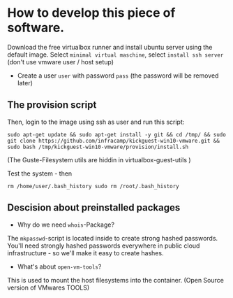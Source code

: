 # How to develop this piece of software.

Download the free virtualbox runner and install
ubuntu server using the default image. Select `minimal virtual maschine`,
select `install ssh server`
(don't use vmware user / host setup)

- Create a user `user` with password `pass` (the password will be removed later)

## The provision script

Then, login to the image using ssh as user and  run this script:

````
sudo apt-get update && sudo apt-get install -y git && cd /tmp/ && sudo git clone https://github.com/infracamp/kickguest-win10-vmware.git && sudo bash /tmp/kickguest-win10-vmware/provision/install.sh
````

(The Guste-Filesystem utils are hiddin in virtualbox-guest-utils )

Test the system - then

``
rm /home/user/.bash_history
sudo rm /root/.bash_history
``

## Descision about preinstalled packages

- Why do we need `whois`-Package?

The `mkpasswd`-script is located inside to create strong hashed
passwords. You'll need strongly hashed passwords everywhere in public
cloud infrastructure - so we'll make it easy to create hashes.

- What's about `open-vm-tools`?

This is used to mount the host filesystems into the container.
(Open Source version of VMwares TOOLS)